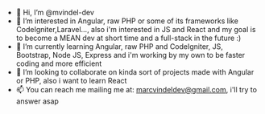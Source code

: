 - 👋 Hi, I’m @mvindel-dev
- 👀 I’m interested in Angular, raw PHP or some of its frameworks like CodeIgniter,Laravel..., also i'm interested in JS and React and my goal is to become a MEAN dev at short time and a full-stack in the future :)
- 🌱 I’m currently learning Angular, raw PHP and CodeIgniter, JS, Bootstrap, Node JS, Express and i'm working by my own to be faster coding and more efficient
- 💞️ I’m looking to collaborate on kinda sort of projects made with Angular or PHP, also i want to learn React
- 📫 You can reach me mailing me at: marcvindeldev@gmail.com, i'll try to answer asap

<!---
marcvindelDev/marcvindelDev is a ✨ special ✨ repository because its `README.md` (this file) appears on your GitHub profile.
You can click the Preview link to take a look at your changes.
--->
